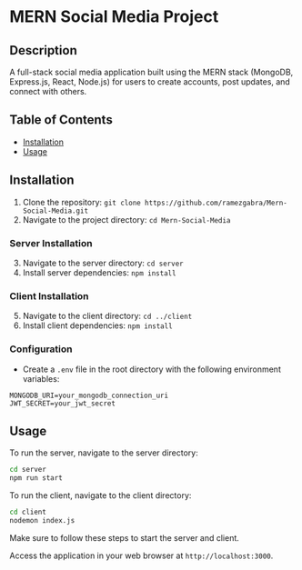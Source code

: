 # MERN Social Media Project

## Description

A full-stack social media application built using the MERN stack (MongoDB, Express.js, React, Node.js) for users to create accounts, post updates, and connect with others.

## Table of Contents

- [Installation](#installation)
- [Usage](#usage)

## Installation

1. Clone the repository: `git clone https://github.com/ramezgabra/Mern-Social-Media.git`
2. Navigate to the project directory: `cd Mern-Social-Media`

### Server Installation

3. Navigate to the server directory: `cd server`
4. Install server dependencies: `npm install`

### Client Installation

5. Navigate to the client directory: `cd ../client`
6. Install client dependencies: `npm install`


### Configuration

- Create a `.env` file in the root directory with the following environment variables:

```env
MONGODB_URI=your_mongodb_connection_uri
JWT_SECRET=your_jwt_secret
```
## Usage

To run the server, navigate to the server directory:

```bash
cd server
npm run start
```

To run the client, navigate to the client directory:

```bash
cd client
nodemon index.js
```

Make sure to follow these steps to start the server and client.

Access the application in your web browser at `http://localhost:3000`.
